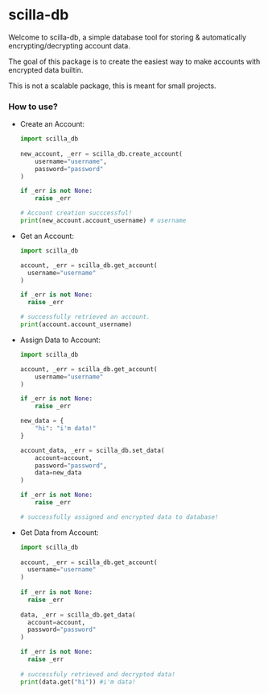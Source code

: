 # scilla-db

Welcome to scilla-db, a simple database tool for storing & automatically encrypting/decrypting account data.

The goal of this package is to create the easiest way to make accounts with encrypted data builtin.

This is not a scalable package, this is meant for small projects.

### How to use?
* Create an Account:
    ```python
    import scilla_db
      
    new_account, _err = scilla_db.create_account(
        username="username",
        password="password"  
    )
  
    if _err is not None:
        raise _err
  
    # Account creation succcessful!
    print(new_account.account_username) # username
    ```
* Get an Account:
  ```python
  import scilla_db
  
  account, _err = scilla_db.get_account(
    username="username"
  )
  
  if _err is not None:
    raise _err
  
  # successfully retrieved an account.
  print(account.account_username)
  ```
* Assign Data to Account:
    ```python
    import scilla_db
    
    account, _err = scilla_db.get_account(
        username="username"
    )
    
    if _err is not None:
        raise _err
    
    new_data = {
        "hi": "i'm data!"
    }
  
    account_data, _err = scilla_db.set_data(
        account=account,
        password="password",
        data=new_data
    )
  
    if _err is not None:
        raise _err
    
    # successfully assigned and encrypted data to database!
    ```
* Get Data from Account:
  ```python
  import scilla_db
    
  account, _err = scilla_db.get_account(
    username="username"
  )
    
  if _err is not None:
    raise _err
    
  data, _err = scilla_db.get_data(
    account=account,
    password="password"
  )
  
  if _err is not None:
    raise _err
    
  # successfuly retrieved and decrypted data!
  print(data.get("hi")) #i'm data!
  ```